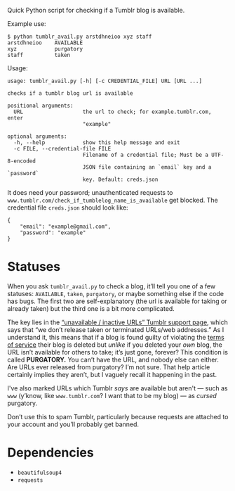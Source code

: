 Quick Python script for checking if a Tumblr blog is available.

Example use:

    $ python tumblr_avail.py arstdhneioo xyz staff
    arstdhneioo    AVAILABLE
    xyz            purgatory
    staff          taken

Usage:

    usage: tumblr_avail.py [-h] [-c CREDENTIAL_FILE] URL [URL ...]

    checks if a tumblr blog url is available

    positional arguments:
      URL                   the url to check; for example.tumblr.com, enter
                            "example"

    optional arguments:
      -h, --help            show this help message and exit
      -c FILE, --credential-file FILE
                            Filename of a credential file; Must be a UTF-8-encoded
                            JSON file containing an `email` key and a `password`
                            key. Default: creds.json

It does need your password; unauthenticated requests to
`www.tumblr.com/check_if_tumblelog_name_is_available` get blocked. The
credential file `creds.json` should look like:

    {
        "email": "example@gmail.com",
        "password": "example"
    }

# Statuses

When you ask `tumblr_avail.py` to check a blog, it’ll tell you one of a few
statuses: `AVAILABLE`, `taken`, `purgatory`, or maybe something else if the code
has bugs. The first two are self-explanatory (the url is available for taking or
already taken) but the third one is a bit more complicated.

The key lies in the [“unavailable / inactive URLs” Tumblr support
page][unavailable], which says that “we don’t release taken or terminated
URLs/web addresses.” As I understand it, this means that if a blog is found
guilty of violating the [terms of service] their blog is deleted but *unlike* if
you deleted your *own* blog, the URL isn’t available for others to take; it’s
just gone, forever? This condition is called **PURGATORY.** You can’t have the
URL, and nobody else can either. Are URLs ever released from purgatory? I’m not
sure. That help article certainly implies they aren’t, but I vaguely recall it
happening in the past.

I've also marked URLs which Tumblr *says* are available but aren't — such as
`www` (y’know, like `www.tumblr.com`? I want that to be my blog) — as *cursed*
purgatory.

Don’t use this to spam Tumblr, particularly because requests are attached to
your account and you’ll probably get banned.

# Dependencies

* `beautifulsoup4`
* `requests`

[unavailable]: https://tumblr.zendesk.com/hc/en-us/articles/230894108-Unavailable-inactive-URLs
[terms of service]: https://www.tumblr.com/policy/en/terms-of-service
